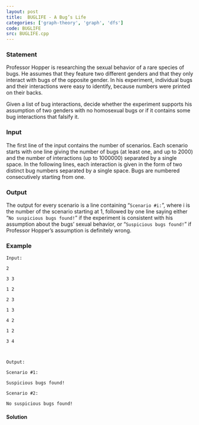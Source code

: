 ```yaml
---
layout: post
title:  BUGLIFE - A Bug’s Life
categories: ['graph-theory', 'graph', 'dfs']
code: BUGLIFE
src: BUGLIFE.cpp
---
```


### **Statement**

Professor Hopper is researching the sexual behavior of a rare species of bugs.
He assumes that they feature two different genders and that they only interact
with bugs of the opposite gender. In his experiment, individual bugs and their
interactions were easy to identify, because numbers were printed on their
backs.  
  
Given a list of bug interactions, decide whether the experiment supports his
assumption of two genders with no homosexual bugs or if it contains some bug
interactions that falsify it.

### Input

The first line of the input contains the number of scenarios. Each scenario
starts with one line giving the number of bugs (at least one, and up to 2000)
and the number of interactions (up to 1000000) separated by a single space. In
the following lines, each interaction is given in the form of two distinct bug
numbers separated by a single space. Bugs are numbered consecutively starting
from one.

### Output

The output for every scenario is a line containing “`Scenario #i:`”, where i
is the number of the scenario starting at 1, followed by one line saying
either “`No suspicious bugs found!`” if the experiment is consistent with his
assumption about the bugs’ sexual behavior, or “`Suspicious bugs found!`” if
Professor Hopper’s assumption is definitely wrong.

### Example

    
    
    Input:
    2
    3 3
    1 2
    2 3
    1 3
    4 2
    1 2
    3 4
    
    Output:
    Scenario #1:
    Suspicious bugs found!
    Scenario #2:
    No suspicious bugs found!



#### **Solution**



